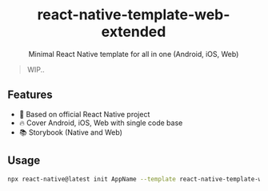 <div align="center">

  # react-native-template-web-extended

  Minimal React Native template for all in one (Android, iOS, Web)

</div>

> WIP..

## Features

- 🐤 Based on official React Native project
- 🔥 Cover Android, iOS, Web with single code base
- 📚 Storybook (Native and Web)

## Usage

```bash
npx react-native@latest init AppName --template react-native-template-web-extended
```
